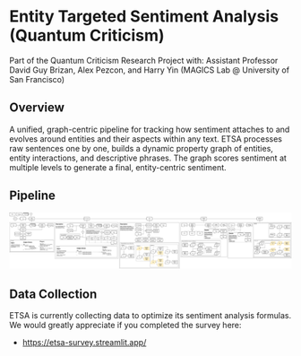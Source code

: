 # Entity Targeted Sentiment Analysis (Quantum Criticism)
Part of the Quantum Criticism Research Project with: Assistant Professor David Guy Brizan, Alex Pezcon, and Harry Yin (MAGICS Lab @ University of San Francisco)

## Overview
A unified, graph-centric pipeline for tracking how sentiment attaches to and evolves around entities and their aspects within any text. ETSA processes raw sentences one by one, builds a dynamic property graph of entities, entity interactions, and descriptive phrases. The graph scores sentiment at multiple levels to generate a final, entity-centric sentiment.

## Pipeline
<center>

<img src="content/projects/etsa/etsa_pipeline.png" alt="ETSA Pipeline" width="600">

</center>

## Data Collection

ETSA is currently collecting data to optimize its sentiment analysis formulas. We would greatly appreciate if you completed the survey here:

- https://etsa-survey.streamlit.app/ 